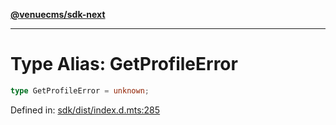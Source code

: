 [**@venuecms/sdk-next**](../Index.md)

***

# Type Alias: GetProfileError

```ts
type GetProfileError = unknown;
```

Defined in: [sdk/dist/index.d.mts:285](https://github.com/venuecms/sdk/blob/dbe1bd3b5606b46905e3e9cba86e4c1f6af6def7/packages/sdk/dist/index.d.mts#L285)
